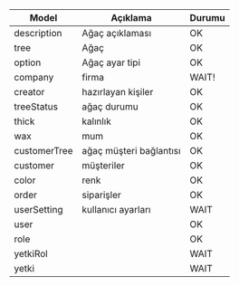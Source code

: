 | Model        | Açıklama                | Durumu |
| ------------ | ----------------------- | ------ |
| description  | Ağaç açıklaması         | OK     |
| tree         | Ağaç                    | OK     |
| option       | Ağaç ayar tipi          | OK     |
| company      | firma                   | WAIT!  |
| creator      | hazırlayan kişiler      | OK     |
| treeStatus   | ağaç durumu             | OK     |
| thick        | kalınlık                | OK     |
| wax          | mum                     | OK     |
| customerTree | ağaç müşteri bağlantısı | OK     |
| customer     | müşteriler              | OK     |
| color        | renk                    | OK     |
| order        | siparişler              | OK     |
| userSetting  | kullanıcı ayarları      | WAIT   |
| user         |                         | OK     |
| role         |                         | OK     |
| yetkiRol     |                         | WAIT   |
| yetki        |                         | WAIT   |
